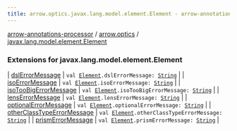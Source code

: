 ```yaml
---
title: arrow.optics.javax.lang.model.element.Element - arrow-annotations-processor
---
```


[arrow-annotations-processor](../../index.html) / [arrow.optics](../index.html) / [javax.lang.model.element.Element](./index.html)

### Extensions for javax.lang.model.element.Element

| [dslErrorMessage](dsl-error-message.html) | `val `[`Element`](http://docs.oracle.com/javase/6/docs/api/javax/lang/model/element/Element.html)`.dslErrorMessage: `[`String`](https://kotlinlang.org/api/latest/jvm/stdlib/kotlin/-string/index.html) |
| [isoErrorMessage](iso-error-message.html) | `val `[`Element`](http://docs.oracle.com/javase/6/docs/api/javax/lang/model/element/Element.html)`.isoErrorMessage: `[`String`](https://kotlinlang.org/api/latest/jvm/stdlib/kotlin/-string/index.html) |
| [isoTooBigErrorMessage](iso-too-big-error-message.html) | `val `[`Element`](http://docs.oracle.com/javase/6/docs/api/javax/lang/model/element/Element.html)`.isoTooBigErrorMessage: `[`String`](https://kotlinlang.org/api/latest/jvm/stdlib/kotlin/-string/index.html) |
| [lensErrorMessage](lens-error-message.html) | `val `[`Element`](http://docs.oracle.com/javase/6/docs/api/javax/lang/model/element/Element.html)`.lensErrorMessage: `[`String`](https://kotlinlang.org/api/latest/jvm/stdlib/kotlin/-string/index.html) |
| [optionalErrorMessage](optional-error-message.html) | `val `[`Element`](http://docs.oracle.com/javase/6/docs/api/javax/lang/model/element/Element.html)`.optionalErrorMessage: `[`String`](https://kotlinlang.org/api/latest/jvm/stdlib/kotlin/-string/index.html) |
| [otherClassTypeErrorMessage](other-class-type-error-message.html) | `val `[`Element`](http://docs.oracle.com/javase/6/docs/api/javax/lang/model/element/Element.html)`.otherClassTypeErrorMessage: `[`String`](https://kotlinlang.org/api/latest/jvm/stdlib/kotlin/-string/index.html) |
| [prismErrorMessage](prism-error-message.html) | `val `[`Element`](http://docs.oracle.com/javase/6/docs/api/javax/lang/model/element/Element.html)`.prismErrorMessage: `[`String`](https://kotlinlang.org/api/latest/jvm/stdlib/kotlin/-string/index.html) |

